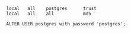 ```
local   all    postgres      trust
local   all    all           md5
```

```postgresql
ALTER USER postgres with password 'postgres';
```